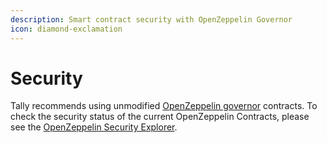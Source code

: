 ```yaml
---
description: Smart contract security with OpenZeppelin Governor
icon: diamond-exclamation
---
```


# Security

Tally recommends using unmodified [OpenZeppelin governor](https://docs.openzeppelin.com/contracts/4.x/api/governance) contracts. To check the security status of the current OpenZeppelin Contracts, please see the [OpenZeppelin Security Explorer](https://contracts.openzeppelin.com/security).
